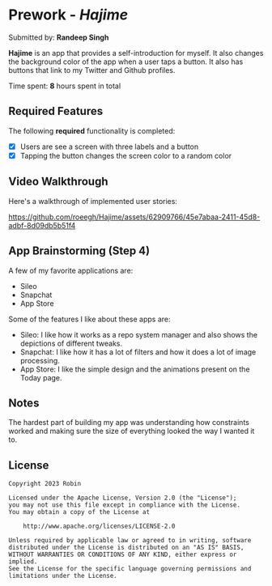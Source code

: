 # Prework - *Hajime*

Submitted by: **Randeep Singh**

**Hajime** is an app that provides a self-introduction for myself. It also changes the background color of the app when a user taps a button. It also has buttons that link to my Twitter and Github profiles.

Time spent: **8** hours spent in total

## Required Features

The following **required** functionality is completed:

- [x] Users are see a screen with three labels and a button
- [x] Tapping the button changes the screen color to a random color
 
## Video Walkthrough

Here's a walkthrough of implemented user stories:

https://github.com/roeegh/Hajime/assets/62909766/45e7abaa-2411-45d8-adbf-8d09db5b51f4

## App Brainstorming (Step 4)

A few of my favorite applications are:
- Sileo
- Snapchat
- App Store

Some of the features I like about these apps are:
- Sileo: I like how it works as a repo system manager and also shows the depictions of different tweaks.
- Snapchat: I like how it has a lot of filters and how it does a lot of image processing.
- App Store: I like the simple design and the animations present on the Today page.

## Notes

The hardest part of building my app was understanding how constraints worked and making sure the size of everything looked the way I wanted it to.

## License

    Copyright 2023 Robin

    Licensed under the Apache License, Version 2.0 (the "License");
    you may not use this file except in compliance with the License.
    You may obtain a copy of the License at

        http://www.apache.org/licenses/LICENSE-2.0

    Unless required by applicable law or agreed to in writing, software
    distributed under the License is distributed on an "AS IS" BASIS,
    WITHOUT WARRANTIES OR CONDITIONS OF ANY KIND, either express or implied.
    See the License for the specific language governing permissions and
    limitations under the License.
